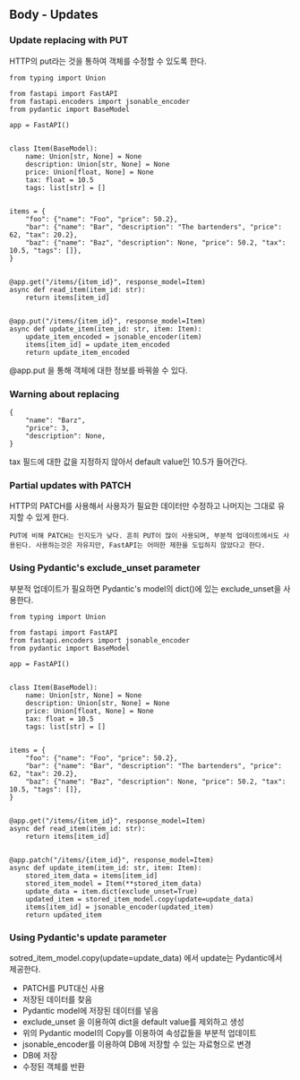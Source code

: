## Body - Updates

### Update replacing with PUT
HTTP의 put라는 것을 통하여 객체를 수정할 수 있도록 한다.

```
from typing import Union

from fastapi import FastAPI
from fastapi.encoders import jsonable_encoder
from pydantic import BaseModel

app = FastAPI()


class Item(BaseModel):
    name: Union[str, None] = None
    description: Union[str, None] = None
    price: Union[float, None] = None
    tax: float = 10.5
    tags: list[str] = []


items = {
    "foo": {"name": "Foo", "price": 50.2},
    "bar": {"name": "Bar", "description": "The bartenders", "price": 62, "tax": 20.2},
    "baz": {"name": "Baz", "description": None, "price": 50.2, "tax": 10.5, "tags": []},
}


@app.get("/items/{item_id}", response_model=Item)
async def read_item(item_id: str):
    return items[item_id]


@app.put("/items/{item_id}", response_model=Item)
async def update_item(item_id: str, item: Item):
    update_item_encoded = jsonable_encoder(item)
    items[item_id] = update_item_encoded
    return update_item_encoded
```

@app.put 을 통해 객체에 대한 정보를 바꿔쓸 수 있다.

### Warning about replacing

```
{
    "name": "Barz",
    "price": 3,
    "description": None,
}
```

tax 필드에 대한 값을 지정하지 않아서 default value인 10.5가 들어간다.

### Partial updates with PATCH

HTTP의 PATCH를 사용해서 사용자가 필요한 데이터만 수정하고 나머지는 그대로 유지할 수 있게 한다.

```
PUT에 비해 PATCH는 인지도가 낮다. 흔히 PUT이 많이 사용되며, 부분적 업데이트에서도 사용된다. 사용하는것은 자유지만, FastAPI는 어떠한 제한을 도입하지 않았다고 한다.
```

### Using Pydantic's exclude_unset parameter

부분적 업데이트가 필요하면 Pydantic's model의 dict()에 있는 exclude_unset을 사용한다.

```
from typing import Union

from fastapi import FastAPI
from fastapi.encoders import jsonable_encoder
from pydantic import BaseModel

app = FastAPI()


class Item(BaseModel):
    name: Union[str, None] = None
    description: Union[str, None] = None
    price: Union[float, None] = None
    tax: float = 10.5
    tags: list[str] = []


items = {
    "foo": {"name": "Foo", "price": 50.2},
    "bar": {"name": "Bar", "description": "The bartenders", "price": 62, "tax": 20.2},
    "baz": {"name": "Baz", "description": None, "price": 50.2, "tax": 10.5, "tags": []},
}


@app.get("/items/{item_id}", response_model=Item)
async def read_item(item_id: str):
    return items[item_id]


@app.patch("/items/{item_id}", response_model=Item)
async def update_item(item_id: str, item: Item):
    stored_item_data = items[item_id]
    stored_item_model = Item(**stored_item_data)
    update_data = item.dict(exclude_unset=True)
    updated_item = stored_item_model.copy(update=update_data)
    items[item_id] = jsonable_encoder(updated_item)
    return updated_item
```

### Using Pydantic's update parameter

sotred_item_model.copy(update=update_data) 에서 update는 Pydantic에서 제공한다.

- PATCH를 PUT대신 사용
- 저장된 데이터를 찾음
- Pydantic model에 저장된 데이터를 넣음
- exclude_unset 을 이용하여 dict을 default value를 제외하고 생성
- 위의 Pydantic model의 Copy를 이용하여 속성값들을 부분적 업데이트
- jsonable_encoder를 이용하여 DB에 저장할 수 있는 자료형으로 변경
- DB에 저장
- 수정된 객체를 반환